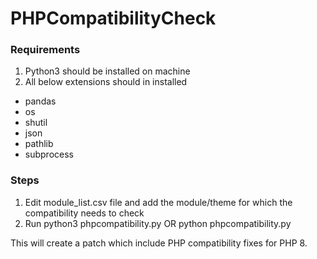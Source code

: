 # PHPCompatibilityCheck

### Requirements
1) Python3 should be installed on machine
2) All below extensions should in installed
- pandas
- os
- shutil
- json
- pathlib
- subprocess

### Steps
1) Edit module_list.csv file and add the module/theme for which the compatibility needs to check
2) Run python3 phpcompatibility.py OR python phpcompatibility.py

This will create a patch which include PHP compatibility fixes for PHP 8.
